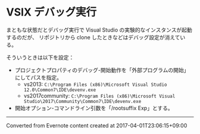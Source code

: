 # VSIX デバッグ実行
まともな状態だとデバッグ実行で Visual Studio の実験的なインスタンスが起動するのだが、
リポジトリから clone したときなどはデバッグ設定が消えている。

そういうときは以下を設定：
- プロジェクトプロパティのデバッグ-開始動作を「外部プログラムの開始」にしてパスを指定。
    - vs2013: `C:\Program Files (x86)\Microsoft Visual Studio 12.0\Common7\IDE\devenv.exe`
    - vs2017community: `C:\Program Files (x86)\Microsoft Visual Studio\2017\Community\Common7\IDE\devenv.exe`
- 開始オプション-コマンドライン引数を「/rootsuffix Exp」とする。

------------------------------------------------------------------------

Converted from Evernote content created at 2017-04-01T23:06:15+09:00